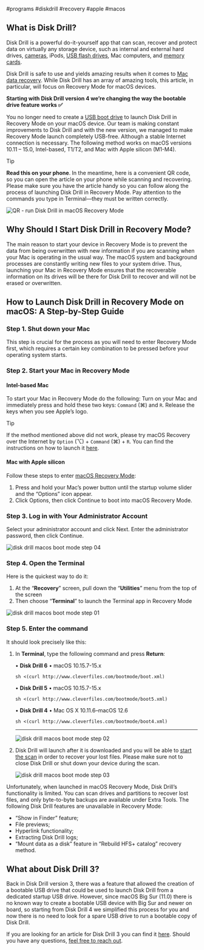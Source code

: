 #programs #diskdrill #recovery #apple #macos 
## What is Disk Drill?

Disk Drill is a powerful do-it-yourself app that can scan, recover and protect data on virtually any storage device, such as internal and external hard drives, [cameras](https://www.cleverfiles.com/help/advanced-camera-recovery-in-disk-drill.html), iPods, [USB flash drives](https://www.cleverfiles.com/usb-flash-drive-recovery.html), Mac computers, and [memory cards](https://www.cleverfiles.com/memory-card-data-recovery.html).

Disk Drill is safe to use and yields amazing results when it comes to [Mac data recovery](https://www.cleverfiles.com/mac-data-recovery.html). While Disk Drill has an array of amazing tools, this article, in particular, will focus on Recovery Mode for macOS devices.

**Starting with Disk Drill version 4 we’re changing the way the bootable drive feature works ✅**

You no longer need to create a [USB boot drive](https://www.cleverfiles.com/boot-mac-from-usb.html) to launch Disk Drill in Recovery Mode on your macOS device. Our team is making constant improvements to Disk Drill and with the new version, we managed to make Recovery Mode launch completely USB-free. Although a stable Internet connection is necessary. The following method works on macOS versions 10.11 – 15.0, Intel-based, T1/T2, and Mac with Apple silicon (M1-M4).

> [!TIP]
> **Read this on your phone**. In the meantime, here is a convenient QR code, so you can open the article on your phone while scanning and recovering. Please make sure you have the article handy so you can follow along the process of launching Disk Drill in Recovery Mode. Pay attention to the commands you type in Terminal—they must be written correctly.
> 
> ![QR - run Disk Drill in macOS Recovery Mode](https://www.cleverfiles.com/help/wp-content/uploads/2020/09/QRDDRMv1-1-150x150.png)

## **Why Should I Start Disk Drill in Recovery Mode?**

The main reason to start your device in Recovery Mode is to prevent the data from being overwritten with new information if you are scanning when your Mac is operating in the usual way. The macOS system and background processes are constantly writing new files to your system drive. Thus, launching your Mac in Recovery Mode ensures that the recoverable information on its drives will be there for Disk Drill to recover and will not be erased or overwritten.

## **How to Launch Disk Drill in Recovery Mode on macOS: A Step-by-Step Guide**

### **Step 1. Shut down your Mac**

This step is crucial for the process as you will need to enter Recovery Mode first, which requires a certain key combination to be pressed before your operating system starts.

### **Step 2. Start your Mac in Recovery Mode**

#### Intel-based Mac

To start your Mac in Recovery Mode do the following: Turn on your Mac and immediately press and hold these two keys: `Command` (⌘) and `R`. Release the keys when you see Apple’s logo.

> [!TIP]
> If the method mentioned above did not work, please try macOS Recovery over the Internet by `Option` (⌥) + `Command` (⌘) + `R`. You can find the instructions on how to launch it [here](https://support.apple.com/guide/mac-help/use-macos-recovery-on-an-intel-based-mac-mchl338cf9a8/mac).

#### Mac with Apple silicon

Follow these steps to enter [macOS Recovery Mode](https://support.apple.com/guide/mac-help/macos-recovery-a-mac-apple-silicon-mchl82829c17/mac):

1. Press and hold your Mac’s power button until the startup volume slider and the “Options” icon appear.
2. Click Options, then click Continue to boot into macOS Recovery Mode.

### **Step 3. Log in with Your Administrator Account**

Select your administrator account and click Next. Enter the administrator password, then click Continue.  

![disk drill macos boot mode step 04](https://www.cleverfiles.com/help/wp-content/uploads/2020/09/disk-drill-macos-boot-mode-04.jpg)

### **Step 4. Open the Terminal**

Here is the quickest way to do it:

1. At the “**Recovery**” screen, pull down the “**Utilities**” menu from the top of the screen
2. Then choose “**Terminal**” to launch the Terminal app in Recovery Mode

![disk drill macos boot mode step 01](https://www.cleverfiles.com/help/wp-content/uploads/2020/09/disk-drill-macos-boot-mode-01.jpg)

### **Step 5. Enter the command**

It should look precisely like this:

1. In **Terminal**, type the following command and press **Return**:
    
    • **Disk Drill 6** • macOS 10.15.7-15.x 
    ```
    sh <(curl http://www.cleverfiles.com/bootmode/boot.xml)
    ```
    
    • **Disk Drill 5** • macOS 10.15.7-15.x  
    ```
    sh <(curl http://www.cleverfiles.com/bootmode/boot5.xml)
    ```
    
    • **Disk Drill 4** • Mac OS X 10.11.6–macOS 12.6  
    ```
    sh <(curl http://www.cleverfiles.com/bootmode/boot4.xml)
    ```
    ---
	![disk drill macos boot mode step 02](https://www.cleverfiles.com/help/wp-content/uploads/2020/09/disk-drill-macos-boot-mode-02.jpg)
    
2. Disk Drill will launch after it is downloaded and you will be able to [start the scan](https://www.cleverfiles.com/help/how-to-recover-lost-files-with-disk-drill-basic/) in order to recover your lost files. Please make sure not to close Disk Drill or shut down your device during the scan. 
   
   ![disk drill macos boot mode step 03](https://www.cleverfiles.com/help/wp-content/uploads/2020/09/disk-drill-macos-boot-mode-03.jpg)

Unfortunately, when launched in macOS Recovery Mode, Disk Drill’s functionality is limited. You can scan drives and partitions to recover lost files, and only byte-to-byte backups are available under Extra Tools. The following Disk Drill features are unavailable in Recovery Mode:

- “Show in Finder” feature;
- File previews;
- Hyperlink functionality;
- Extracting Disk Drill logs;
- “Mount data as a disk” feature in “Rebuild HFS+ catalog” recovery method.

## **What about Disk Drill 3?**

Back in Disk Drill version 3, there was a feature that allowed the creation of a bootable USB drive that could be used to launch Disk Drill from a dedicated startup USB drive. However, since macOS Big Sur (11.0) there is no known way to create a bootable USB device with Big Sur and newer on board, so starting from Disk Drill 4 we simplified this process for you and now there is no need to look for a spare USB drive to run a bootable copy of Disk Drill.

If you are looking for an article for Disk Drill 3 you can find it [here](https://www.cleverfiles.com/boot-mac-from-usb.html). Should you have any questions, [feel free to reach out](https://www.cleverfiles.com/contacts.html).